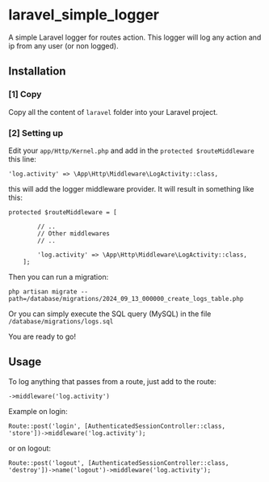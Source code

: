 # laravel_simple_logger
A simple Laravel logger for routes action. This logger will log any action and ip from any user (or non logged).

## Installation

### [1] Copy
Copy all the content of `laravel` folder into your Laravel project.

### [2] Setting up

Edit your `app/Http/Kernel.php` and add in the `protected $routeMiddleware` this line:

```
'log.activity' => \App\Http\Middleware\LogActivity::class,
```

this will add the logger middleware provider. It will result in something like this:

```
protected $routeMiddleware = [

		// ..
		// Other middlewares
		// ..
		
        'log.activity' => \App\Http\Middleware\LogActivity::class,
    ];
```

Then you can run a migration:

```
php artisan migrate --path=/database/migrations/2024_09_13_000000_create_logs_table.php
```

Or you can simply execute the SQL query (MySQL) in the file `/database/migrations/logs.sql`

You are ready to go!

## Usage

To log anything that passes from a route, just add to the route:

```
->middleware('log.activity')
```

Example on login:

```
Route::post('login', [AuthenticatedSessionController::class, 'store'])->middleware('log.activity');
```

or on logout:

```
Route::post('logout', [AuthenticatedSessionController::class, 'destroy'])->name('logout')->middleware('log.activity');
```
